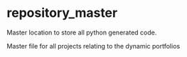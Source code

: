 # repository_master
Master location to store all python generated code.

Master file for all projects relating to the dynamic portfolios
